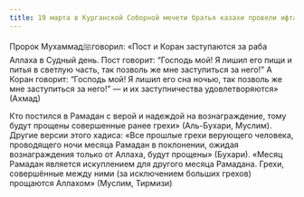 ```yaml
---
title: 19 марта в Курганской Соборной мечети братья казахи провели ифтар.
---
```


Пророк Мухаммадﷺговорил: «Пост и Коран заступаются за раба Аллаха в Судный день. Пост говорит: “Господь мой! 
Я лишил его пищи и питья в светлую часть, так позволь же мне заступиться за него!” А Коран говорит: “Господь мой! 
Я лишил его сна ночью, так позволь же мне заступиться за него!” — и их заступничества удовлетворяются» (Ахмад)



Кто постился в Рамадан с верой и надеждой на вознаграждение, тому будут прощены совершенные ранее грехи» (Аль-Бухари, Mуслим). 
Другие версии этого хадиса: «Все прошлые грехи верующего человека, проводящего ночи месяца Рамадан в поклонении, ожидая 
вознаграждения только от Аллаха, будут прощены» (Бухари). «Месяц Рамадан является искуплением для другого месяца Рамадана. 
Грехи, совершённые между ними (за исключением больших грехов) прощаются Аллахом» (Муслим, Тирмизи)

